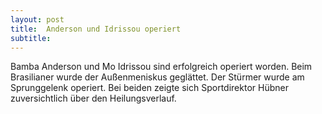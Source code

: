 ```yaml
---
layout: post
title:  Anderson und Idrissou operiert
subtitle:  
---
```


Bamba Anderson und Mo Idrissou sind erfolgreich operiert worden. Beim Brasilianer wurde der Außenmeniskus geglättet. Der Stürmer wurde am Sprunggelenk operiert. Bei beiden zeigte sich Sportdirektor Hübner zuversichtlich über den Heilungsverlauf. 


